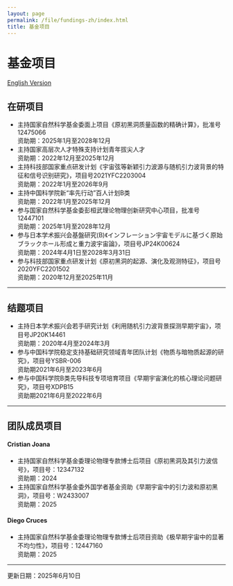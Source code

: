 ```yaml
---
layout: page
permalink: /file/fundings-zh/index.html
title: 基金项目
---
```


# 基金项目

[English Version](https://stonepi.github.io/fundings/)

## 在研项目

- 主持国家自然科学基金委面上项目《原初黑洞质量函数的精确计算》，批准号12475066<br>资助期：2025年1月至2028年12月
- 主持国家高层次人才特殊支持计划青年拔尖人才<br>资助期：2022年12月至2025年12月
- 主持科技部国家重点研发计划《宇宙弦等新颖引力波源与随机引力波背景的特征和信号识别研究》，项目号2021YFC2203004<br>资助期：2022年1月至2026年9月
- 主持中国科学院新“率先行动”百人计划B类<br>资助期：2022年1月至2025年12月
- 参与国家自然科学基金委彭桓武理论物理创新研究中心项目，批准号12447101<br>资助期：2025年1月至2028年12月
- 参与日本学术振兴会基盤研究(B)《インフレーション宇宙モデルに基づく原始ブラックホール形成と重力波宇宙論》，项目号JP24K00624<br>资助期：2024年4月1日至2028年3月31日
- 参与科技部国家重点研发计划《原初黑洞的起源、演化及观测特征》，项目号2020YFC2201502<br>资助期：2020年12月至2025年11月

---

## 结题项目

- 主持日本学术振兴会若手研究计划《利用随机引力波背景探测早期宇宙》，项目号JP20K14461<br>资助期：2020年4月至2024年3月
- 参与中国科学院稳定支持基础研究领域青年团队计划《物质与暗物质起源的研究》，项目号YSBR-006<br>资助期2021年6月至2023年6月
- 参与中国科学院B类先导科技专项培育项目《早期宇宙演化的核心理论问题研究》，项目号XDPB15<br>资助期2021年6月至2022年6月

---

## 团队成员项目

#### Cristian Joana

- 主持国家自然科学基金委理论物理专款博士后项目《原初黑洞及其引力波信号》，项目号：12347132<br>资助期：2024
- 主持国家自然科学基金委外国学者基金资助《早期宇宙中的引力波和原初黑洞》，项目号：W2433007<br>资助期：2025

#### Diego Cruces

- 主持国家自然科学基金委理论物理专款博士后项目资助《极早期宇宙中的显著不均匀性》，项目号：12447160<br>资助期：2025

---

更新日期：2025年6月10日
